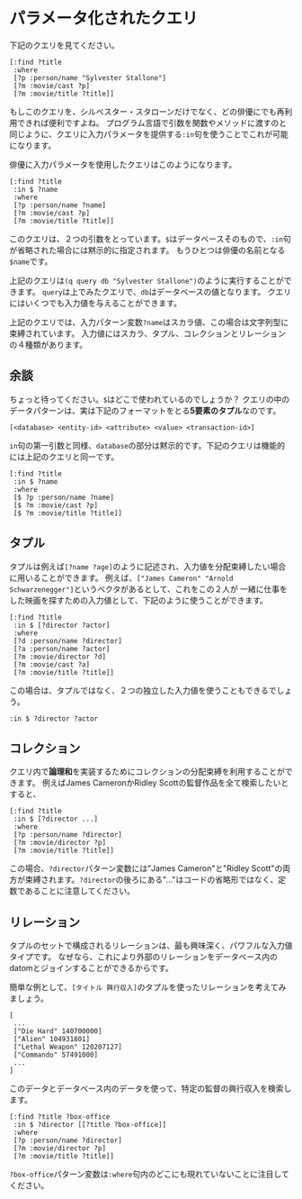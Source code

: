 # パラメータ化されたクエリ

下記のクエリを見てください。

    [:find ?title
     :where
     [?p :person/name "Sylvester Stallone"]
     [?m :movie/cast ?p]
     [?m :movie/title ?title]]

もしこのクエリを、シルベスター・スタローンだけでなく、どの俳優にでも再利用できれば便利ですよね。
プログラム言語で引数を関数やメソッドに渡すのと同じように、クエリに入力パラメータを提供する`:in`句を使うことでこれが可能になります。


俳優に入力パラメータを使用したクエリはこのようになります。

    [:find ?title
     :in $ ?name
     :where
     [?p :person/name ?name]
     [?m :movie/cast ?p]
     [?m :movie/title ?title]]

このクエリは、２つの引数をとっています。`$`はデータベースそのもので、`:in`句が省略された場合には黙示的に指定されます。
もうひとつは俳優の名前となる`$name`です。

上記のクエリは`(q query db "Sylvester Stallone")`のように実行することができます。
`query`は上でみたクエリで、`db`はデータベースの値となります。
クエリにはいくつでも入力値を与えることができます。

上記のクエリでは、入力パターン変数`?name`はスカラ値、この場合は文字列型に束縛されています。
入力値にはスカラ、タプル、コレクションとリレーションの４種類があります。

## 余談

ちょっと待ってください。`$`はどこで使われているのでしょうか？
クエリの中のデータパターンは、実は下記のフォーマットをとる**5要素のタプル**なのです。

    [<database> <entity-id> <attribute> <value> <transaction-id>]

`in`句の第一引数と同様、`database`の部分は黙示的です。下記のクエリは機能的には上記のクエリと同一です。

    [:find ?title
     :in $ ?name
     :where
     [$ ?p :person/name ?name]
     [$ ?m :movie/cast ?p]
     [$ ?m :movie/title ?title]]

## タプル

タプルは例えば`[?name ?age]`のように記述され、入力値を分配束縛したい場合に用いることができます。
例えば、`["James Cameron" "Arnold Schwarzenegger"]`というベクタがあるとして、これをこの２人が
一緒に仕事をした映画を探すための入力値として、下記のように使うことができます。

    [:find ?title
     :in $ [?director ?actor]
     :where
     [?d :person/name ?director]
     [?a :person/name ?actor]
     [?m :movie/director ?d]
     [?m :movie/cast ?a]
     [?m :movie/title ?title]]

この場合は、タプルではなく、２つの独立した入力値を使うこともできるでしょう。

    :in $ ?director ?actor

## コレクション

クエリ内で**論理和**を実装するためにコレクションの分配束縛を利用することができます。
例えばJames CameronかRidley Scottの監督作品を全て検索したいとすると、

    [:find ?title
     :in $ [?director ...]
     :where
     [?p :person/name ?director]
     [?m :movie/director ?p]
     [?m :movie/title ?title]]

この場合、`?director`パターン変数には”James Cameron"と"Ridley Scott"の両方が束縛されます。`?director`の後ろにある"..."はコードの省略形ではなく、定数であることに注意してください。

## リレーション

タプルのセットで構成されるリレーションは、最も興味深く、パワフルな入力値タイプです。
なぜなら、これにより外部のリレーションをデータベース内のdatomとジョインすることができるからです。

簡単な例として、`[タイトル 興行収入]`のタプルを使ったリレーションを考えてみましょう。

    [
     ...
     ["Die Hard" 140700000]
     ["Alien" 104931801]
     ["Lethal Weapon" 120207127]
     ["Commando" 57491000]
     ...
    ]

このデータとデータベース内のデータを使って、特定の監督の興行収入を検索します。

    [:find ?title ?box-office
     :in $ ?director [[?title ?box-office]]
     :where
     [?p :person/name ?director]
     [?m :movie/director ?p]
     [?m :movie/title ?title]]

`?box-office`パターン変数は`:where`句内のどこにも現れていないことに注目してください。
